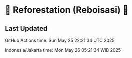 
# 🌳 Reforestation (Reboisasi) 🌲

## Last Updated

GitHub Actions time: Sun May 25 22:21:34 UTC 2025

Indonesia/Jakarta time: Mon May 26 05:21:34 WIB 2025
